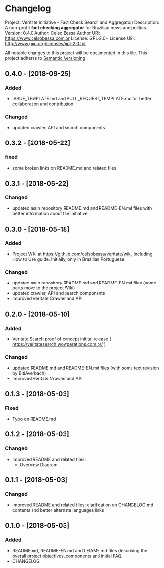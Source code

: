 # Changelog
Project: Veritate Initiative - Fact Check Search and Aggregator)
Description: A non-profit **fact checking aggregator** for Brazilian news and politics.
Version:     0.4.0
Author:      Celso Bessa
Author URI:  https://www.celsobessa.com.br
License:     GPL-2.0+
License URI: http://www.gnu.org/licenses/gpl-2.0.txt

All notable changes to this project will be documented in this file.
This project adheres to [Semantic Versioning](http://semver.org/)

## 0.4.0  - [2018-09-25]

### Added
- ISSUE_TEMPLATE.md and PULL_REQUEST_TEMPLATE.md for better collaboration and contribution

### Changed
- updated crawler, API and search components

## 0.3.2  - [2018-05-22]

### fixed
- some broken links on README.md and related files

## 0.3.1  - [2018-05-22]

### Changed
- updated main repository README.md and README-EN.md files with better information about the initiative

## 0.3.0  - [2018-05-18]

### Added
- Project Wiki at https://github.com/celsobessa/veritate/wiki, including How to Use guide. Initially, only in Brazilian Portuguese.

### Changed
- updated main repository README.md and README-EN.md files (some parts move to the project Wiki)
- updated crawler, API and search components
- Improved Veritate Crawler and API

## 0.2.0  - [2018-05-10]

### Added
- Veritate Search proof of concept initital release ( https://veritatesearch.wowperations.com.br/ )

### Changed
- updated README.md and README-EN.md files (with some text revision by BitiAverbach)
- Improved Veritate Crawler and API

## 0.1.3 - [2018-05-03]

### Fixed
- Typo on README.md

## 0.1.2 - [2018-05-03]

### Changed
- Improved README and related files:
	- Overview Diagram

## 0.1.1 - [2018-05-03]

### Changed
- Improved README and related files: clarification on CHANGELOG.md contents and better alternate languages links

## 0.1.0 - [2018-05-03]

### Added
- README.md, README-EN.md and LEIAME.md files describing the overall project objectives, components and initial FAQ.
- CHANGELOG